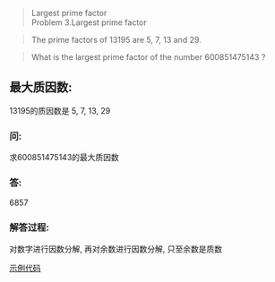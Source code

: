 >Largest prime factor   
>Problem 3.Largest prime factor

>The prime factors of 13195 are 5, 7, 13 and 29.    

>What is the largest prime factor of the number 600851475143 ?

## 最大质因数:

13195的质因数是 5, 7, 13, 29
 
### 问:
求600851475143的最大质因数

### 答:
6857

### 解答过程:
对数字进行因数分解, 再对余数进行因数分解, 只至余数是质数

[示例代码](problem_3.py)